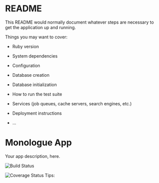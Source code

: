 # README

This README would normally document whatever steps are necessary to get the
application up and running.

Things you may want to cover:

* Ruby version

* System dependencies

* Configuration

* Database creation

* Database initialization

* How to run the test suite

* Services (job queues, cache servers, search engines, etc.)

* Deployment instructions

* ...
# Monologue App
Your app description, here.

![Build Status](https://codeship.com/projects/1f4172d0-711f-0134-d1a4-4aa32a10a3f8/status?branch=master)

![Coverage Status](https://coveralls.io/repos/github/dkkahn10/monologue-memorizer/badge.png)
Tips:
